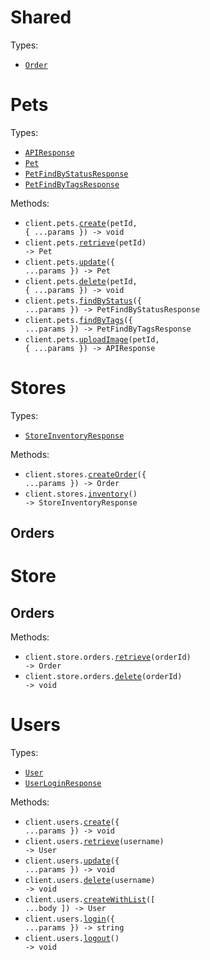 # Shared

Types:

- <code><a href="./src/resources/shared.ts">Order</a></code>

# Pets

Types:

- <code><a href="./src/resources/pets.ts">APIResponse</a></code>
- <code><a href="./src/resources/pets.ts">Pet</a></code>
- <code><a href="./src/resources/pets.ts">PetFindByStatusResponse</a></code>
- <code><a href="./src/resources/pets.ts">PetFindByTagsResponse</a></code>

Methods:

- <code title="post /pet/{petId}">client.pets.<a href="./src/resources/pets.ts">create</a>(petId, { ...params }) -> void</code>
- <code title="get /pet/{petId}">client.pets.<a href="./src/resources/pets.ts">retrieve</a>(petId) -> Pet</code>
- <code title="put /pet">client.pets.<a href="./src/resources/pets.ts">update</a>({ ...params }) -> Pet</code>
- <code title="delete /pet/{petId}">client.pets.<a href="./src/resources/pets.ts">delete</a>(petId, { ...params }) -> void</code>
- <code title="get /pet/findByStatus">client.pets.<a href="./src/resources/pets.ts">findByStatus</a>({ ...params }) -> PetFindByStatusResponse</code>
- <code title="get /pet/findByTags">client.pets.<a href="./src/resources/pets.ts">findByTags</a>({ ...params }) -> PetFindByTagsResponse</code>
- <code title="post /pet/{petId}/uploadImage">client.pets.<a href="./src/resources/pets.ts">uploadImage</a>(petId, { ...params }) -> APIResponse</code>

# Stores

Types:

- <code><a href="./src/resources/stores/stores.ts">StoreInventoryResponse</a></code>

Methods:

- <code title="post /store/order">client.stores.<a href="./src/resources/stores/stores.ts">createOrder</a>({ ...params }) -> Order</code>
- <code title="get /store/inventory">client.stores.<a href="./src/resources/stores/stores.ts">inventory</a>() -> StoreInventoryResponse</code>

## Orders

# Store

## Orders

Methods:

- <code title="get /store/order/{orderId}">client.store.orders.<a href="./src/resources/store/orders.ts">retrieve</a>(orderId) -> Order</code>
- <code title="delete /store/order/{orderId}">client.store.orders.<a href="./src/resources/store/orders.ts">delete</a>(orderId) -> void</code>

# Users

Types:

- <code><a href="./src/resources/users.ts">User</a></code>
- <code><a href="./src/resources/users.ts">UserLoginResponse</a></code>

Methods:

- <code title="post /user">client.users.<a href="./src/resources/users.ts">create</a>({ ...params }) -> void</code>
- <code title="get /user/{username}">client.users.<a href="./src/resources/users.ts">retrieve</a>(username) -> User</code>
- <code title="put /user/{username}">client.users.<a href="./src/resources/users.ts">update</a>({ ...params }) -> void</code>
- <code title="delete /user/{username}">client.users.<a href="./src/resources/users.ts">delete</a>(username) -> void</code>
- <code title="post /user/createWithList">client.users.<a href="./src/resources/users.ts">createWithList</a>([ ...body ]) -> User</code>
- <code title="get /user/login">client.users.<a href="./src/resources/users.ts">login</a>({ ...params }) -> string</code>
- <code title="get /user/logout">client.users.<a href="./src/resources/users.ts">logout</a>() -> void</code>
